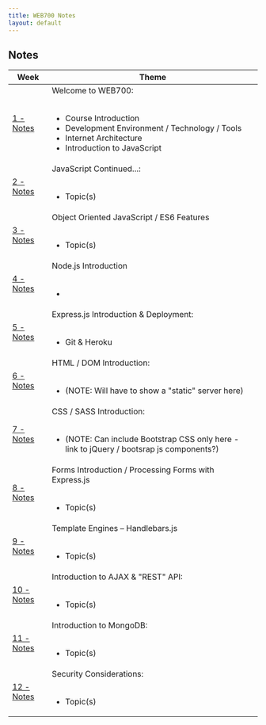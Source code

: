 ```yaml
---
title: WEB700 Notes
layout: default
---
```


## Notes

<table>
<thead>
<tr>
<th>Week</th>
<th>Theme</th>
</tr>
</thead>
<tbody>
<tr>
<td><a href="/web422/notes/week01">1 - Notes</a></td>
<td>
Welcome to WEB700:<br><br>
<ul>
  <li>Course Introduction</li>
<li>Development Environment / Technology / Tools</li>
  <li>Internet Architecture</li>
  <li>Introduction to JavaScript</li>
</ul>
</td>
</tr>
<tr>
<td><a href="/web422/notes/week02">2 - Notes</a></td>
<td>
JavaScript Continued...:<br><br>
<ul>
<li>Topic(s)</li>
</ul>
</td>
</tr>
<tr>
<td><a href="/web422/notes/week03">3 - Notes</a></td>
<td>
Object Oriented JavaScript / ES6 Features<br><br>
<ul>
<li>Topic(s)</li>
</ul>
</td>
</tr>
<tr>
<td><a href="/web422/notes/week04">4 - Notes</a></td>
<td>
Node.js Introduction<br><br>
<ul>
<li></li>
</ul>
</td>
</tr>
<tr>
<td><a href="/web422/notes/week05">5 - Notes</a></td>
<td>
Express.js Introduction &amp; Deployment:<br><br>
<ul>
<li>Git &amp; Heroku</li>
</ul>
</td>
</tr>
<tr>
<td><a href="/web422/notes/week06">6 - Notes</a></td>
<td>
HTML / DOM Introduction:<br><br>
<ul>
<li>(NOTE: Will have to show a "static" server here)</li>
</ul>
</td>
</tr>
<tr>
<td><a href="/web422/notes/week07">7 - Notes</a></td>
<td>
CSS / SASS Introduction:<br><br>
<ul>
<li>(NOTE: Can include Bootstrap CSS only here - link to jQuery / bootsrap js components?)</li>
</ul>
</td>
</tr>
<tr>
<td><a href="/web422/notes/week08">8 - Notes</a></td>
<td>
Forms Introduction / Processing Forms with Express.js<br><br>
<ul>
<li>Topic(s)</li>
</ul>
</td>
</tr>
  <tr>
<td><a href="/web422/notes/week09">9 - Notes</a></td>
<td>
Template Engines – Handlebars.js<br><br>
<ul>
<li>Topic(s)</li>
</ul>
</td>
</tr>
  <tr>
<td><a href="/web422/notes/week10">10 - Notes</a></td>
<td>
Introduction to AJAX & "REST" API:<br><br>
<ul>
<li>Topic(s)</li>
</ul>
</td>
</tr>
    <tr>
<td><a href="/web422/notes/week11">11 - Notes</a></td>
<td>
  Introduction to MongoDB:<br><br>
<ul>
  <li>Topic(s)</li>
  </ul>
</td>
</tr>
  <tr>
<td><a href="/web422/notes/week12">12 - Notes</a></td>
<td>
Security Considerations:<br><br>
<ul>
<li>Topic(s)</li>
</ul>  
</td>
</tr>
</tbody>
</table>
